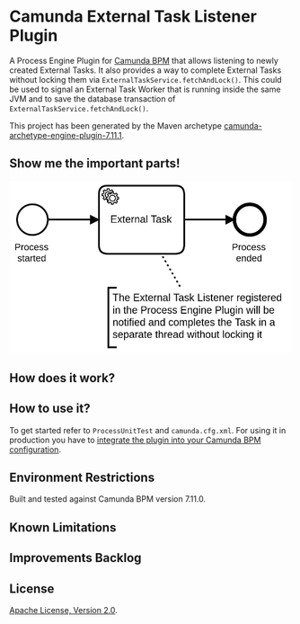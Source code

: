 # Camunda External Task Listener Plugin
A Process Engine Plugin for [Camunda BPM](http://docs.camunda.org) that allows listening to newly created External Tasks.
It also provides a way to complete External Tasks without locking them via `ExternalTaskService.fetchAndLock()`.
This could be used to signal an External Task Worker that is running inside the same JVM
and to save the database transaction of `ExternalTaskService.fetchAndLock()`.

This project has been generated by the Maven archetype
[camunda-archetype-engine-plugin-7.11.1](http://docs.camunda.org/latest/guides/user-guide/#process-applications-maven-project-templates-archetypes).

## Show me the important parts!
![BPMN Process](src/test/resources/process.png)

## How does it work?

## How to use it?
To get started refer to `ProcessUnitTest` and `camunda.cfg.xml`.
For using it in production you have to [integrate the plugin into your Camunda BPM configuration](https://docs.camunda.org/manual/latest/user-guide/process-engine/process-engine-plugins/).

## Environment Restrictions
Built and tested against Camunda BPM version 7.11.0.

## Known Limitations

## Improvements Backlog

## License
[Apache License, Version 2.0](http://www.apache.org/licenses/LICENSE-2.0).
